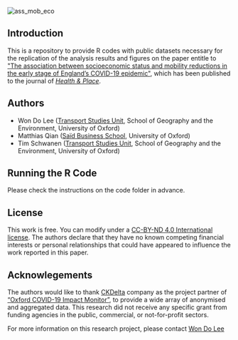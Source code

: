 ![ass_mob_eco](https://user-images.githubusercontent.com/61145109/99924646-752dd800-2d7e-11eb-8f00-a71b70349b29.png)

## Introduction
This is a repository to provide R codes with public datasets necessary for the replication of the analysis results and figures on the paper entitle to ["The association between socioeconomic status and mobility reductions in the early stage of England’s COVID-19 epidemic"](https://doi.org/10.1101/2020.10.28.20221770), which has been published to the journal of [*Health & Place*](https://www.sciencedirect.com/science/article/pii/S1353829221000599#bib57).

## Authors
* Won Do Lee ([Transport Studies Unit](https://www.tsu.ox.ac.uk/people/wdlee.html), School of Geography and the Environment, University of Oxford)
* Matthias Qian ([Saïd Business School](https://www.sbs.ox.ac.uk/about-us/people/matthias-qian), University of Oxford)
* Tim Schwanen ([Transport Studies Unit](https://www.tsu.ox.ac.uk/people/tschwanen.html), School of Geography and the Environment, University of Oxford)

## Running the R Code
Please check the instructions on the code folder in advance.

## License
This work is free. You can modify under a [CC-BY-ND 4.0 International license](https://creativecommons.org/licenses/by-nd/4.0/). The authors declare that they have no known competing financial interests or personal relationships that could have appeared to influence the work reported in this paper.

## Acknowlegements
The authors would like to thank [CKDelta](https://www.ckdelta.ie) company as the project partner of [“Oxford COVID-19 Impact Monitor”](https://www.oxford-covid-19.com), to provide a wide array of anonymised and aggregated data. This research did not receive any specific grant from funding agencies in the public, commercial, or not-for-profit sectors.

For more information on this research project, please contact [Won Do Lee](mailto:wondo.lee@ouce.ox.ac.uk)
